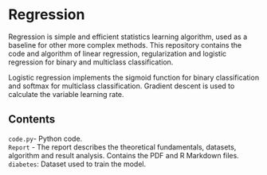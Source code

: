 # Regression
Regression is simple and efficient statistics learning algorithm, used as a baseline for other more complex methods. This repository contains the code and algorithm of linear regression, regularization and logistic regression for binary and multiclass classification.

Logistic regression implements the sigmoid function for binary classification and softmax for multiclass classification. Gradient descent is used to calculate the variable learning rate.

## Contents
`code.py`- Python code.  
`Report` - The report describes the theoretical fundamentals, datasets, algorithm and result analysis. Contains the PDF and R Markdown files.
`diabetes`: Dataset used to train the model.
